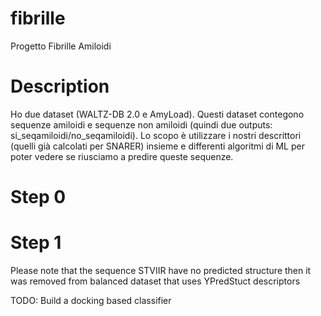 # fibrille
Progetto Fibrille Amiloidi

# Description
Ho due dataset (WALTZ-DB 2.0 e AmyLoad). 
Questi dataset contegono sequenze amiloidi e sequenze non amiloidi (quindi due outputs: si_seqamiloidi/no_seqamiloidi). Lo scopo è utilizzare i nostri descrittori (quelli già calcolati per SNARER) insieme e differenti algoritmi di ML per poter vedere se riusciamo a predire queste sequenze.

# Step 0
# Step 1

Please note that the sequence STVIIR have no predicted structure then it was removed from balanced dataset that uses YPredStuct descriptors


TODO:
Build a docking based classifier
